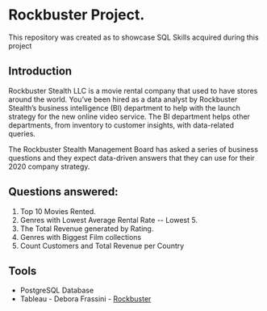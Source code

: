 # Rockbuster Project.
This repository was created as to showcase SQL Skills acquired during this project

## Introduction
Rockbuster Stealth LLC is a movie rental company that used to have stores around the
world. You’ve been hired as a data analyst by Rockbuster Stealth’s business intelligence (BI)
department to help with the launch strategy for the new online video service. The BI
department helps other departments, from inventory to customer insights, with data-related
queries.

 The Rockbuster Stealth Management Board has asked a series of business questions and
 they expect data-driven answers that they can use for their 2020 company strategy. 

## Questions answered:
1. Top 10 Movies Rented.
2. Genres with Lowest Average Rental Rate -- Lowest 5.
3. The Total Revenue generated by Rating.
4. Genres with Biggest Film collections
5. Count Customers and Total Revenue per Country

 ## Tools
 * PostgreSQL Database
 * Tableau - Debora Frassini - [Rockbuster](https://public.tableau.com/app/profile/debora.frassini/viz/Rockbuster2_17120018857830/Sheet1) 
 
